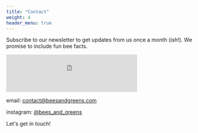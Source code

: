 ```yaml
---
title: "Contact"
weight: 4
header_menu: true
---
```


Subscribe to our newsletter to get updates from us once a month (ish!). We promise to include fun bee facts. 

<iframe src="https://beesandgreens.substack.com/embed" width="350" height="100" frameborder="0" scrolling="no"></iframe>

email: [contact@beesandgreens.com](mailto:contact@beesandgreens.com)

instagram: [@bees_and_greens](https://www.instagram.com/bees_and_greens/)

Let's get in touch!
